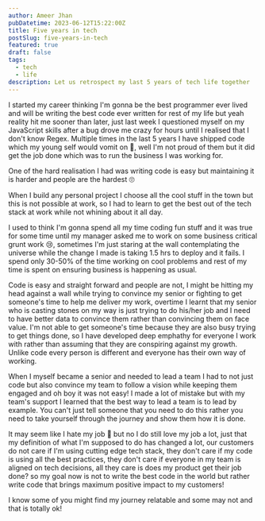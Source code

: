 ```yaml
---
author: Ameer Jhan
pubDatetime: 2023-06-12T15:22:00Z
title: Five years in tech
postSlug: five-years-in-tech
featured: true
draft: false
tags:
  - tech
  - life
description: Let us retrospect my last 5 years of tech life together
---
```


I started my career thinking I'm gonna be the best programmer ever lived and will be writing the best code ever written for rest of my life but yeah reality hit me sooner than later, just last week I questioned myself on my JavaScript skills after a bug drove me crazy for hours until I realised that I don't know Regex. Multiple times in the last 5 years I have shipped code which my young self would vomit on 🤷, well I'm not proud of them but it did get the job done which was to run the business I was working for.

One of the hard realisation I had was writing code is easy but maintaining it is harder and people are the hardest 🙄

When I build any personal project I choose all the cool stuff in the town but this is not possible at work, so I had to learn to get the best out of the tech stack at work while not whining about it all day.

I used to think I'm gonna spend all my time coding fun stuff and it was true for some time until my manager asked me to work on some business critical grunt work 😢, sometimes I'm just staring at the wall contemplating the universe while the change I made is taking 1.5 hrs to deploy and it fails. I spend only 30-50% of the time working on cool problems and rest of my time is spent on ensuring business is happening as usual.

Code is easy and straight forward and people are not, I might be hitting my head against a wall while trying to convince my senior or fighting to get someone's time to help me deliver my work, overtime I learnt that my senior who is casting stones on my way is just trying to do his/her job and I need to have better data to convince them rather than convincing them on face value. I'm not able to get someone's time because they are also busy trying to get things done, so I have developed deep emphathy for everyone I work with rather than assuming that they are conspiring against my growth. Unlike code every person is different and everyone has their own way of working.

When I myself became a senior and needed to lead a team I had to not just code but also convince my team to follow a vision while keeping them engaged and oh boy it was not easy! I made a lot of mistake but with my team's support I learned that the best way to lead a team is to lead by example. You can't just tell someone that you need to do this rather you need to take yourself through the journey and show them how it is done.

It may seem like I hate my job 🤣 but no I do still love my job a lot, just that my definition of what I'm supposed to do has changed a lot, our customers do not care if I'm using cutting edge tech stack, they don't care if my code is using all the best practices, they don't care if everyone in my team is aligned on tech decisions, all they care is does my product get their job done? so my goal now is not to write the best code in the world but rather write code that brings maximum positive impact to my customers!

I know some of you might find my journey relatable and some may not and that is totally ok!
